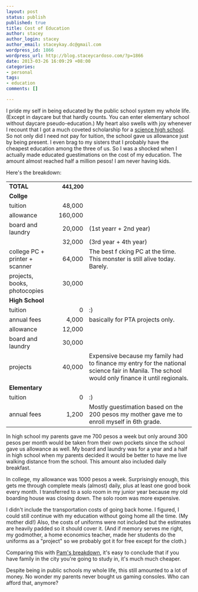 ```yaml
--- 
layout: post
status: publish
published: true
title: Cost of Education
author: stacey
author_login: stacey
author_email: staceykay.dc@gmail.com
wordpress_id: 1866
wordpress_url: http://blog.staceycardoso.com/?p=1866
date: 2013-03-26 16:09:29 +08:00
categories: 
- personal
tags: 
- education
comments: []

---
```

I pride my self in being educated by the public school system my whole life. (Except in daycare but that hardly counts. You can enter elementary school without daycare pseudo-education.) My heart also swells with joy whenever I recount that I got a much coveted scholarship for a <a href="http://www.pshs.edu.ph/" target="_blank">science high school</a>. So not only did I need not pay for tuition, the school gave us allowance just by being present. I even brag to my sisters that I probably have the cheapest education among the three of us. So I was a shocked when I actually made educated guestimations on the cost of my education. The amount almost reached half a million pesos! I am never having kids.

Here's the breakdown:
<table cellpadding="5">
<tbody>
<tr>
<td style="font-weight: bold;">TOTAL</td>
<td style="font-weight: bold; font-size: 14px; text-align: right;">441,200</td>
<td></td>
</tr>
<tr>
<td style="font-weight: bold;">Collge</td>
<td></td>
<td></td>
</tr>
<tr>
<td>tuition</td>
<td style="text-align: right;">48,000</td>
<td></td>
</tr>
<tr>
<td>allowance</td>
<td style="text-align: right;">160,000</td>
<td></td>
</tr>
<tr>
<td>board and laundry</td>
<td style="text-align: right;">20,000</td>
<td>(1st yearr + 2nd year)</td>
</tr>
<tr>
<td></td>
<td style="text-align: right;">32,000</td>
<td>(3rd year + 4th year)</td>
</tr>
<tr>
<td>college PC + printer + scanner</td>
<td style="text-align: right;">64,000</td>
<td>The best f cking PC at the time. This monster is still alive today. Barely.</td>
</tr>
<tr>
<td>projects, books, photocopies</td>
<td style="text-align: right;">30,000</td>
<td></td>
</tr>
<tr>
<td style="font-weight: bold;">High School</td>
<td></td>
<td></td>
</tr>
<tr>
<td>tuition</td>
<td style="text-align: right;">0</td>
<td>:)</td>
</tr>
<tr>
<td>annual fees</td>
<td style="text-align: right;">4,000</td>
<td>basically for PTA projects only.</td>
</tr>
<tr>
<td>allowance</td>
<td style="text-align: right;">12,000</td>
<td></td>
</tr>
<tr>
<td>board and laundry</td>
<td style="text-align: right;">30,000</td>
<td></td>
</tr>
<tr>
<td>projects</td>
<td style="text-align: right;">40,000</td>
<td>Expensive because my family had to finance my entry for the national science fair in Manila. The school would only finance it until regionals.</td>
</tr>
<tr>
<td style="font-weight: bold;">Elementary</td>
<td></td>
<td></td>
</tr>
<tr>
<td>tuition</td>
<td style="text-align: right;">0</td>
<td>:)</td>
</tr>
<tr>
<td>annual fees</td>
<td style="text-align: right;">1,200</td>
<td>Mostly guestimation based on the 200 pesos my mother gave me to enroll myself in 6th grade.</td>
</tr>
</tbody>
</table>
In high school my parents gave me 700 pesos a week but only around 300 pesos per month would be taken from their own pockets since the school gave us allowance as well. My board and laundry was for a year and a half in high school when my parents decided it would be better to have me live walking distance from the school. This amount also included daily breakfast.

In college, my allowance was 1000 pesos a week. Surprisingly enough, this gets me through complete meals (almost) daily, plus at least one good book every month. I transferred to a solo room in my junior year because my old boarding house was closing down. The solo room was more expensive.

I didn't include the transportation costs of going back home. I figured, I could still continue with my education without going home all the time. (My mother did!) Also, the costs of uniforms were not included but the estimates are heavily padded so it should cover it. (And if memory serves me right, my godmother, a home economics teacher, made her students do the uniforms as a "project" so we probably got it for free except for the cloth.)

Comparing this with <a href="http://blog.scriptchaos.com/2012/11/13/bob-ong-and-the-cost-of-an-education/#more-844" target="_blank">Pam's breakdown</a>, it's easy to conclude that if you have family in the city you're going to study in, it's much much cheaper.

Despite being in public schools my whole life, this still amounted to a lot of money. No wonder my parents never bought us gaming consoles. Who can afford that, anymore?
